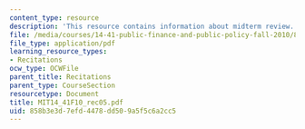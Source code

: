 ```yaml
---
content_type: resource
description: 'This resource contains information about midterm review. '
file: /media/courses/14-41-public-finance-and-public-policy-fall-2010/858b3e3d7efd4478dd509a5f5c6a2cc5_MIT14_41F10_rec05.pdf
file_type: application/pdf
learning_resource_types:
- Recitations
ocw_type: OCWFile
parent_title: Recitations
parent_type: CourseSection
resourcetype: Document
title: MIT14_41F10_rec05.pdf
uid: 858b3e3d-7efd-4478-dd50-9a5f5c6a2cc5
---
```

